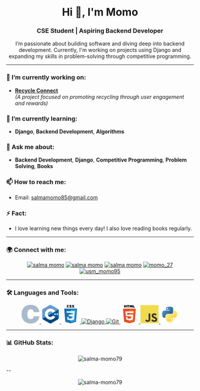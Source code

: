 <h1 align="center">Hi 👋, I'm Momo</h1>
<h3 align="center">CSE Student | Aspiring Backend Developer</h3>

<p align="center">
  I’m passionate about building software and diving deep into backend development. Currently, I'm working on projects using Django and expanding my skills in problem-solving through competitive programming.
</p>


---

### 🔭 I’m currently working on:
- [**Recycle Connect**](https://github.com/salma-momo79/Integrate-project)  
  *(A project focused on promoting recycling through user engagement and rewards)*

### 🌱 I’m currently learning:
- **Django**, **Backend Development**, **Algorithms**

### 💬 Ask me about:
- **Backend Development**, **Django**, **Competitive Programming**, **Problem Solving**, **Books**

### 📫 How to reach me:
- Email: [salmamomo85@gmail.com](mailto:salmamomo85@gmail.com)

### ⚡ Fact:
- I love learning new things every day! I also love reading books regularly.

---

### 🌍 **Connect with me:**
<p align="center">
  <a href="https://linkedin.com/in/salma-momo" target="blank"><img src="https://raw.githubusercontent.com/rahuldkjain/github-profile-readme-generator/master/src/images/icons/Social/linked-in-alt.svg" alt="salma momo" height="30" width="40" /></a>
  <a href="https://fb.com/salma-momo" target="blank"><img src="https://raw.githubusercontent.com/rahuldkjain/github-profile-readme-generator/master/src/images/icons/Social/facebook.svg" alt="salma momo" height="30" width="40" /></a>
  <a href="https://instagram.com/salma-momo" target="blank"><img src="https://raw.githubusercontent.com/rahuldkjain/github-profile-readme-generator/master/src/images/icons/Social/instagram.svg" alt="salma momo" height="30" width="40" /></a>
  <a href="https://www.codechef.com/users/momo_27" target="blank"><img src="https://cdn.jsdelivr.net/npm/simple-icons@3.1.0/icons/codechef.svg" alt="momo_27" height="30" width="40" /></a>
  <a href="https://codeforces.com/profile/usm_momo95" target="blank"><img src="https://raw.githubusercontent.com/rahuldkjain/github-profile-readme-generator/master/src/images/icons/Social/codeforces.svg" alt="usm_momo95" height="30" width="40" /></a>
</p>

---

### 🛠️ **Languages and Tools:**
<p align="center">
  <a href="https://www.cprogramming.com/" target="_blank"> 
    <img src="https://raw.githubusercontent.com/devicons/devicon/master/icons/c/c-original.svg" alt="C" width="50" height="50"/> 
  </a>
  <a href="https://www.w3schools.com/cpp/" target="_blank"> 
    <img src="https://raw.githubusercontent.com/devicons/devicon/master/icons/cplusplus/cplusplus-original.svg" alt="C++" width="50" height="50"/> 
  </a>
  <a href="https://www.w3schools.com/css/" target="_blank"> 
    <img src="https://raw.githubusercontent.com/devicons/devicon/master/icons/css3/css3-original-wordmark.svg" alt="CSS3" width="50" height="50"/> 
  </a>
  <a href="https://www.djangoproject.com/" target="_blank"> 
    <img src="https://cdn.worldvectorlogo.com/logos/django.svg" alt="Django" width="50" height="50"/> 
  </a>
  <a href="https://git-scm.com/" target="_blank"> 
    <img src="https://www.vectorlogo.zone/logos/git-scm/git-scm-icon.svg" alt="Git" width="50" height="50"/> 
  </a>
  <a href="https://www.w3.org/html/" target="_blank"> 
    <img src="https://raw.githubusercontent.com/devicons/devicon/master/icons/html5/html5-original-wordmark.svg" alt="HTML5" width="50" height="50"/> 
  </a>
  <a href="https://developer.mozilla.org/en-US/docs/Web/JavaScript" target="_blank"> 
    <img src="https://raw.githubusercontent.com/devicons/devicon/master/icons/javascript/javascript-original.svg" alt="JavaScript" width="50" height="50"/> 
  </a>

  <a href="https://www.python.org" target="_blank"> 
    <img src="https://raw.githubusercontent.com/devicons/devicon/master/icons/python/python-original.svg" alt="Python" width="50" height="50"/> 
  </a>
</p>

---

### 📊 **GitHub Stats:**

<p align="center">
  <img align="center" src="https://github-readme-stats.vercel.app/api/top-langs?username=salma-momo79&show_icons=true&locale=en&layout=compact" alt="salma-momo79" />
</p>
--
<p align="center">
  <img align="center" src="https://github-readme-stats.vercel.app/api?username=salma-momo79&show_icons=true&locale=en" alt="salma-momo79" />
</p>
